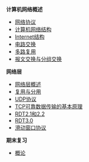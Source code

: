 **计算机网络概述** 
- [网络协议](general/网络协议)
- [计算机网络结构](general/计算机网络结构)
- [Internet结构](general/Internet结构)
- [电路交换](general/电路交换)
- [多路复用](general/多路复用)
- [报文交换与分组交换](general/报文交换与分组交换)

**网络层**
- [网络层概述](transfer/网络层概述)
- [复用与分用](transfer/复用与分用)
- [UDP协议](transfer/无连接传输协议UDP)
- [TCP可靠数据传输的基本原理](transfer/可靠数据传输的基本原理)
- [RDT2.1和2.2](transfer/RDT2.1和2.2)
- [RDT3.0](transfer/RDT3.0)
- [滑动窗口协议](transfer/滑动窗口协议)

**期末复习**
- [概论](期末复习/概论)